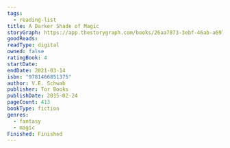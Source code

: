 ```yaml
---
tags:
  - reading-list
title: A Darker Shade of Magic
storyGraph: https://app.thestorygraph.com/books/26aa7873-3ebf-46ab-a697-0bbfe7b0eab2
goodReads:
readType: digital
owned: false
ratingBook: 4
startDate:
endDate: 2021-03-14
isbn: "9781466851375"
author: V.E. Schwab
publisher: Tor Books
publishDate: 2015-02-24
pageCount: 413
bookType: fiction
genres:
  - fantasy
  - magic
Finished: Finished
---
```

